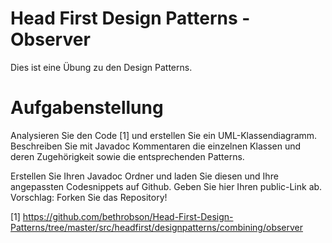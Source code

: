 # Head First Design Patterns - Observer

Dies ist eine Übung zu den Design Patterns.

# Aufgabenstellung

Analysieren Sie den Code [1] und erstellen Sie ein UML-Klassendiagramm. Beschreiben Sie mit Javadoc Kommentaren die einzelnen Klassen und deren Zugehörigkeit sowie die entsprechenden Patterns.

Erstellen Sie Ihren Javadoc Ordner und laden Sie diesen und Ihre angepassten Codesnippets auf Github. Geben Sie hier Ihren public-Link ab.
Vorschlag: Forken Sie das Repository!

[1] https://github.com/bethrobson/Head-First-Design-Patterns/tree/master/src/headfirst/designpatterns/combining/observer